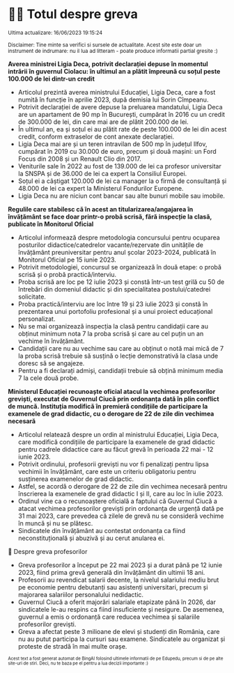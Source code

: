 # 👩‍🏫 Totul despre greva
<sub>Ultima actualizare: 16/06/2023 19:15:24</sub>

<sub>Disclaimer: Tine minte sa verifici si sursele de actualitate. Acest site este doar un instrument de indrumare: nu il lua ad litteram - poate produce informatii partial gresite :)</sub>

**Averea ministrei Ligia Deca, potrivit declarației depuse în momentul intrării în guvernul Ciolacu: în ultimul an a plătit împreună cu soțul peste 100.000 de lei dintr-un credit**

- Articolul prezintă averea ministrului Educației, Ligia Deca, care a fost numită în funcție în aprilie 2023, după demisia lui Sorin Cîmpeanu.
- Potrivit declarației de avere depuse la preluarea mandatului, Ligia Deca are un apartament de 90 mp în București, cumpărat în 2016 cu un credit de 300.000 de lei, din care mai are de plătit 200.000 de lei.
- În ultimul an, ea și soțul ei au plătit rate de peste 100.000 de lei din acest credit, conform extraselor de cont anexate declarației.
- Ligia Deca mai are și un teren intravilan de 500 mp în județul Ilfov, cumpărat în 2019 cu 30.000 de euro, precum și două mașini: un Ford Focus din 2008 și un Renault Clio din 2017.
- Veniturile sale în 2022 au fost de 139.000 de lei ca profesor universitar la SNSPA și de 36.000 de lei ca expert la Consiliul Europei.
- Soțul ei a câștigat 120.000 de lei ca manager la o firmă de consultanță și 48.000 de lei ca expert la Ministerul Fondurilor Europene.
- Ligia Deca nu are niciun cont bancar sau alte bunuri mobile sau imobile.

**Regulile care stabilesc că în acest an titularizarea/angajarea în învățământ se face doar printr-o probă scrisă, fără inspecție la clasă, publicate în Monitorul Oficial**

- Articolul informează despre metodologia concursului pentru ocuparea posturilor didactice/catedrelor vacante/rezervate din unitățile de învățământ preuniversitar pentru anul școlar 2023-2024, publicată în Monitorul Oficial pe 15 iunie 2023.
- Potrivit metodologiei, concursul se organizează în două etape: o probă scrisă și o probă practică/interviu.
- Proba scrisă are loc pe 12 iulie 2023 și constă într-un test grilă cu 50 de întrebări din domeniul didactic și din specialitatea postului/catedrei solicitate.
- Proba practică/interviu are loc între 19 și 23 iulie 2023 și constă în prezentarea unui portofoliu profesional și a unui proiect educațional personalizat.
- Nu se mai organizează inspecția la clasă pentru candidații care au obținut minimum nota 7 la proba scrisă și care au cel puțin un an vechime în învățământ.
- Candidații care nu au vechime sau care au obținut o notă mai mică de 7 la proba scrisă trebuie să susțină o lecție demonstrativă la clasa unde doresc să se angajeze.
- Pentru a fi declarați admiși, candidații trebuie să obțină minimum media 7 la cele două probe.

**Ministerul Educației recunoaște oficial atacul la vechimea profesorilor greviști, executat de Guvernul Ciucă prin ordonanța dată în plin conflict de muncă. Instituția modifică în premieră condițiile de participare la examenele de grad didactic, cu o derogare de 22 de zile din vechimea necesară**

- Articolul relatează despre un ordin al ministrului Educației, Ligia Deca, care modifică condițiile de participare la examenele de grad didactic pentru cadrele didactice care au făcut grevă în perioada 22 mai - 12 iunie 2023.
- Potrivit ordinului, profesorii greviști nu vor fi penalizați pentru lipsa vechimii în învățământ, care este un criteriu obligatoriu pentru susținerea examenelor de grad didactic.
- Astfel, se acordă o derogare de 22 de zile din vechimea necesară pentru înscrierea la examenele de grad didactic I și II, care au loc în iulie 2023.
- Ordinul vine ca o recunoaștere oficială a faptului că Guvernul Ciucă a atacat vechimea profesorilor greviști prin ordonanța de urgență dată pe 31 mai 2023, care prevedea că zilele de grevă nu se consideră vechime în muncă și nu se plătesc.
- Sindicatele din învățământ au contestat ordonanța ca fiind neconstituțională și abuzivă și au cerut anularea ei.

🏫 Despre greva profesorilor
- Greva profesorilor a început pe 22 mai 2023 și a durat până pe 12 iunie 2023, fiind prima grevă generală din învățământ din ultimii 18 ani.
- Profesorii au revendicat salarii decente, la nivelul salariului mediu brut pe economie pentru debutanți sau asistenți universitari, precum și majorarea salariilor personalului nedidactic.
- Guvernul Ciucă a oferit majorări salariale etapizate până în 2026, dar sindicatele le-au respins ca fiind insuficiente și nesigure. De asemenea, guvernul a emis o ordonanță care reducea vechimea și salariile profesorilor greviști.
- Greva a afectat peste 3 milioane de elevi și studenți din România, care nu au putut participa la cursuri sau examene. Sindicatele au organizat și proteste de stradă în mai multe orașe.


<sub><sub>Acest text a fost generat automat de BingAI folosind ultimele informatii de pe Edupedu, precum si de pe alte site-uri de stiri. Deci, nu te baza pe el pentru a lua decizii importante :)</sub></sub>